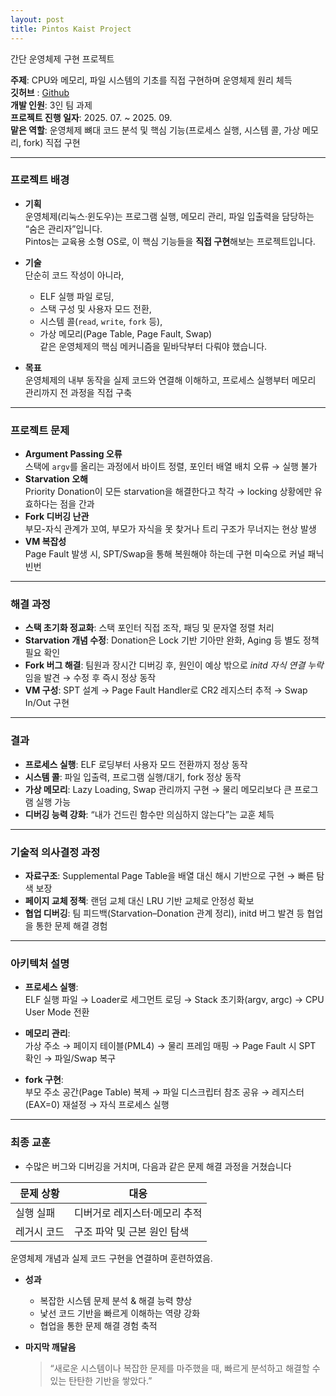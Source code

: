 ```yaml
---
layout: post
title: Pintos Kaist Project
---
```


간단 운영체제 구현 프로젝트

**주제**: CPU와 메모리, 파일 시스템의 기초를 직접 구현하며 운영체제 원리 체득  
**깃허브** : [Github](https://github.com/volume5522/pintos-kaist.git)  
**개발 인원**: 3인 팀 과제  
**프로젝트 진행 일자**: 2025. 07. ~ 2025. 09.  
**맡은 역할**: 운영체제 뼈대 코드 분석 및 핵심 기능(프로세스 실행, 시스템 콜, 가상 메모리, fork) 직접 구현

---

### 프로젝트 배경

- **기획**  
  운영체제(리눅스·윈도우)는 프로그램 실행, 메모리 관리, 파일 입출력을 담당하는 “숨은 관리자”입니다.  
  Pintos는 교육용 소형 OS로, 이 핵심 기능들을 **직접 구현**해보는 프로젝트입니다.

- **기술**  
  단순히 코드 작성이 아니라,

  - ELF 실행 파일 로딩,
  - 스택 구성 및 사용자 모드 전환,
  - 시스템 콜(`read`, `write`, `fork` 등),
  - 가상 메모리(Page Table, Page Fault, Swap)  
    같은 운영체제의 핵심 메커니즘을 밑바닥부터 다뤄야 했습니다.

- **목표**  
  운영체제의 내부 동작을 실제 코드와 연결해 이해하고, 프로세스 실행부터 메모리 관리까지 전 과정을 직접 구축

---

### 프로젝트 문제

- **Argument Passing 오류**  
  스택에 `argv`를 올리는 과정에서 바이트 정렬, 포인터 배열 배치 오류 → 실행 불가
- **Starvation 오해**  
  Priority Donation이 모든 starvation을 해결한다고 착각 → locking 상황에만 유효하다는 점을 간과
- **Fork 디버깅 난관**  
  부모-자식 관계가 꼬여, 부모가 자식을 못 찾거나 트리 구조가 무너지는 현상 발생
- **VM 복잡성**  
  Page Fault 발생 시, SPT/Swap을 통해 복원해야 하는데 구현 미숙으로 커널 패닉 빈번

---

### 해결 과정

- **스택 초기화 정교화**: 스택 포인터 직접 조작, 패딩 및 문자열 정렬 처리
- **Starvation 개념 수정**: Donation은 Lock 기반 기아만 완화, Aging 등 별도 정책 필요 확인
- **Fork 버그 해결**: 팀원과 장시간 디버깅 후, 원인이 예상 밖으로 *initd 자식 연결 누락*임을 발견 → 수정 후 즉시 정상 동작
- **VM 구성**: SPT 설계 → Page Fault Handler로 CR2 레지스터 추적 → Swap In/Out 구현

---

### 결과

- **프로세스 실행**: ELF 로딩부터 사용자 모드 전환까지 정상 동작
- **시스템 콜**: 파일 입출력, 프로그램 실행/대기, fork 정상 동작
- **가상 메모리**: Lazy Loading, Swap 관리까지 구현 → 물리 메모리보다 큰 프로그램 실행 가능
- **디버깅 능력 강화**: “내가 건드린 함수만 의심하지 않는다”는 교훈 체득

---

### 기술적 의사결정 과정

- **자료구조**: Supplemental Page Table을 배열 대신 해시 기반으로 구현 → 빠른 탐색 보장
- **페이지 교체 정책**: 랜덤 교체 대신 LRU 기반 교체로 안정성 확보
- **협업 디버깅**: 팀 피드백(Starvation–Donation 관계 정리), initd 버그 발견 등 협업을 통한 문제 해결 경험

---

### 아키텍처 설명

- **프로세스 실행**:  
  ELF 실행 파일 → Loader로 세그먼트 로딩 → Stack 초기화(argv, argc) → CPU User Mode 전환

- **메모리 관리**:  
  가상 주소 → 페이지 테이블(PML4) → 물리 프레임 매핑 → Page Fault 시 SPT 확인 → 파일/Swap 복구

- **fork 구현**:  
  부모 주소 공간(Page Table) 복제 → 파일 디스크립터 참조 공유 → 레지스터(EAX=0) 재설정 → 자식 프로세스 실행

---

### 최종 교훈

- 수많은 버그와 디버깅을 거치며, 다음과 같은 문제 해결 과정을 거쳤습니다

| 문제 상황   | 대응                          |
| ----------- | ----------------------------- |
| 실행 실패   | 디버거로 레지스터·메모리 추적 |
| 레거시 코드 | 구조 파악 및 근본 원인 탐색   |

운영체제 개념과 실제 코드 구현을 연결하며 훈련하였음.

- **성과**

  - 복잡한 시스템 문제 분석 & 해결 능력 향상
  - 낯선 코드 기반을 빠르게 이해하는 역량 강화
  - 협업을 통한 문제 해결 경험 축적

- **마지막 깨달음**
  > “새로운 시스템이나 복잡한 문제를 마주했을 때, 빠르게 분석하고 해결할 수 있는 탄탄한 기반을 쌓았다.”
